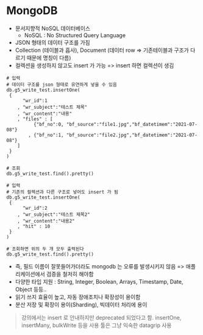 # MongoDB
- 문서지향적 NoSQL 데이터베이스
  - NoSQL : No Structured Query Language
- JSON 형태의 데이터 구조를 가짐
- Collection (테이블과 흡사), Document (데이터 row => 기존테이블과 구조가 다르기 때문에 명칭이 다름)
- 컬렉션을 생성하지 않고도 insert 가 가능 => insert 하면 컬렉션이 생김

```shell
# 입력
# 데이터 구조를 json 형태로 유연하게 넣을 수 있음
db.g5_write_test.insertOne(
 {
      "wr_id":1
    , "wr_subject":"테스트 제목"
    , "wr_content":"내용"
    , "files" : [
          {"bf_no":0, "bf_source":"file1.jpg","bf_datetimem":"2021-07-08"}
        , {"bf_no":1, "bf_source":"file2.jpg","bf_datetimem":"2021-07-08"}
    ]
 }
)

# 조회
db.g5_write_test.find().pretty()

# 입력
# 기존의 컬렉션과 다른 구조로 넣어도 insert 가 됨
db.g5_write_test.insertOne(
 {
      "wr_id":2
    , "wr_subject":"테스트 제목2"
    , "wr_content":"내용2"
    , "hit" : 10
 }
)

# 조회하면 위의 두 개 모두 출력된다
db.g5_write_test.find().pretty()
```
- 즉, 필드 이름이 잘못들어가더라도 mongodb 는 오류를 발생시키지 않음 => 애플리케이션에서 검증을 철저히 해야함
- 다양한 타입 지원 : String, Integer, Boolean, Arrays, Timestamp, Date, Object 등등..
- 읽기 쓰지 효율이 높고, 자동 장애조치나 확장성이 용이함
- 분산 저장 및 확장이 용이(Sharding), 빅데이터 처리에 용이
> 강의에서는 insert 로 안내하지만 deprecated 되었다고 함. insertOne, insertMany, bulkWrite 등을 사용
> 툴은 그냥 익숙한 datagrip 사용